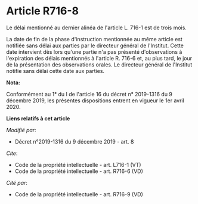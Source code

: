 # Article R716-8

Le délai mentionné au dernier alinéa de l'article L. 716-1 est de trois mois. 

La date de fin de la phase d'instruction mentionnée au même article est notifiée sans délai aux parties par le directeur
général de l'Institut. Cette date intervient dès lors qu'une partie n'a pas présenté d'observations à l'expiration des délais
mentionnés à l'article R. 716-6 et, au plus tard, le jour de la présentation des observations orales. Le directeur général de
l'Institut notifie sans délai cette date aux parties.

**Nota:**

Conformément au 1° du I de l'article 16 du décret n° 2019-1316 du 9 décembre 2019, les présentes dispositions entrent en
vigueur le 1er avril 2020.

**Liens relatifs à cet article**

_Modifié par_:

  - Décret n°2019-1316 du 9 décembre 2019 - art. 8

_Cite_:

  - Code de la propriété intellectuelle - art. L716-1 (VT)
  - Code de la propriété intellectuelle - art. R716-6 (VD)

_Cité par_:

  - Code de la propriété intellectuelle - art. R716-9 (VD)
